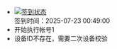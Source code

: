 - [![签到状态](https://github.com/womade/Cloud189-Actions/actions/workflows/main.yml/badge.svg?branch=main)](https://github.com/womade/Cloud189-Actions/actions/workflows/main.yml) <br> 签到时间：2025-07-23 00:49:00
- 开始执行帐号1
- 设备ID不存在，需要二次设备校验
